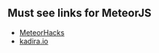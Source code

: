 ## Must see links for MeteorJS

+ [MeteorHacks][link_meteor_hacks]
+ [kadira.io][link_kadira_io]

[link_meteor_hacks]:[http://meteorhacks.com]
[link_kadira_io]: (http://kadira.io)
